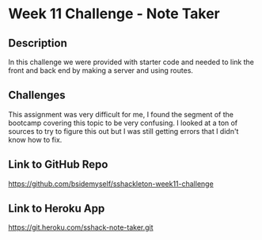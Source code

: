 # Week 11 Challenge - Note Taker
## Description
In this challenge we were provided with starter code and needed to link the front and back end by making a server and using routes.
## Challenges
This assignment was very difficult for me, I found the segment of the bootcamp covering this topic to be very confusing. I looked at a ton of sources to try to figure this out but I was still getting errors that I didn't know how to fix.
## Link to GitHub Repo
https://github.com/bsidemyself/sshackleton-week11-challenge
## Link to Heroku App
https://git.heroku.com/sshack-note-taker.git